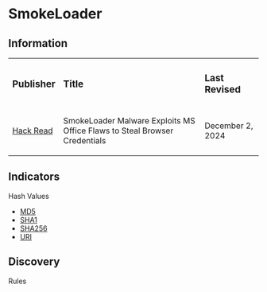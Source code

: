 # SmokeLoader

## Information
<table>
  <tr>
    <td>
      <h3>Publisher</h3>
    </td>
    <td>
      <h3>Title</h3>
    </td>
    <td>
      <h3>Last Revised</h3>
    </td>
  </tr>
  <tr>
    <td>
      <a href="https://hackread.com/smokeloader-malware-ms-office-flaws-browser-data/">Hack Read</a>
    </td>
    <td>
      <p>SmokeLoader Malware Exploits MS Office Flaws to Steal Browser Credentials</p>
    </td>
    <td>
      <p>December 2, 2024</p>
    </td>
  </tr>
</table>

## Indicators
Hash Values
- <a href="https://github.com/PudgyDragon/IOCs/blob/main/All/Smoke%20Loader/samples.md5">MD5</a>
- <a href="https://github.com/PudgyDragon/IOCs/blob/main/All/Smoke%20Loader/samples.sha1">SHA1</a>
- <a href="https://github.com/PudgyDragon/IOCs/blob/main/All/Smoke%20Loader/samples.sha256">SHA256</a>
- <a href="https://github.com/PudgyDragon/IOCs/blob/main/All/Smoke%20Loader/uri.txt">URI</a>

## Discovery
Rules
